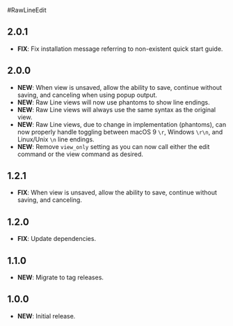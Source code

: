 #RawLineEdit

## 2.0.1

- **FIX**: Fix installation message referring to non-existent quick start guide.

## 2.0.0

- **NEW**: When view is unsaved, allow the ability to save, continue without saving, and canceling when using popup
  output.
- **NEW**: Raw Line views will now use phantoms to show line endings.
- **NEW**: Raw Line views will always use the same syntax as the original view.
- **NEW**: Raw Line views, due to change in implementation (phantoms), can now properly handle toggling between macOS 9
  `\r`, Windows `\r\n`, and Linux/Unix `\n` line endings.
- **NEW**: Remove `view_only` setting as you can now call either the edit command or the view command as desired.

## 1.2.1

- **FIX**: When view is unsaved, allow the ability to save, continue without saving, and canceling.

## 1.2.0

- **FIX**: Update dependencies.

## 1.1.0

- **NEW**: Migrate to tag releases.

## 1.0.0

- **NEW**: Initial release.
